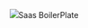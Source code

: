 <p align="center"><img src="https://laravel.com/assets/img/components/logo-laravel.svg">Saas BoilerPlate</p>


